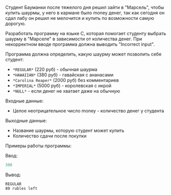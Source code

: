 Студент Бауманки после тяжелого дня решил зайти в "Марсель", чтобы купить шаурмы, у него в кармане было money денег, так как сегодня он сдал лабу он решил не мелочится и купить по возможности самую дорогую. 

Разработать программу на языке C, которая помогает студенту  выбрать шаурму в "Марселе" в зависимости от количества денег. При некорректном вводе программа должна выводить "Incorrect input".

Программа должна определить, какую шаурму может позволить себе студент:
- ``*REGULAR*`` (220 руб) - обычная шаурма
- ``*HAWAIIAN*`` (380 руб) - гавайская с ананасами
- ``*Carolina Reaper*`` (2000 руб) без комментариев 
- ``*IMPERIAL*`` (5000 руб) - королевская с икрой
- ``*NULL*`` - если денег не хватает даже на обычную

Входные данные:
- Целое неотрицательное число money - количество денег у студента
  
Выходные данные:
- Название шаурмы, которую студент может купить
- Количество сдачи после покупки

Примеры работы программы:

Ввод:
```C
300
```
Вывод:

```text
REGULAR
80 rubles left
```
